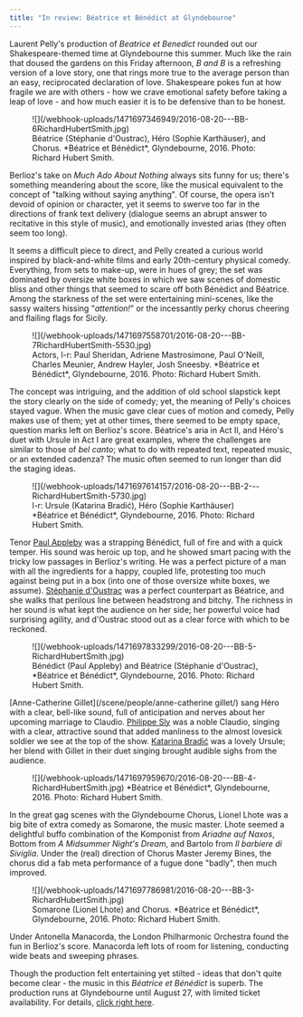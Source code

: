 ```yaml
---
title: "In review: Béatrice et Bénédict at Glyndebourne"
---
```


Laurent Pelly's production of *Beatrice et Benedict* rounded out our Shakespeare-themed time at Glyndebourne this summer. Much like the rain that doused the gardens on this Friday afternoon, *B and B* is a refreshing version of a love story, one that rings more true to the average person than an easy, reciprocated declaration of love. Shakespeare pokes fun at how fragile we are with others - how we crave emotional safety before taking a leap of love - and how much easier it is to be defensive than to be honest.

<figure data-type="image">
![](/webhook-uploads/1471697346949/2016-08-20---BB-6RichardHubertSmith.jpg)
<figcaption>Béatrice (Stéphanie d'Oustrac), Héro (Sophie Karthäuser), and Chorus. *Béatrice et Bénédict*, Glyndebourne, 2016. Photo: Richard Hubert Smith.</figcaption>
</figure>

Berlioz's take on *Much Ado About Nothing* always sits funny for us; there's something meandering about the score, like the musical equivalent to the concept of "talking without saying anything". Of course, the opera isn't devoid of opinion or character, yet it seems to swerve too far in the directions of frank text delivery (dialogue seems an abrupt answer to recitative in this style of music), and emotionally invested arias (they often seem too long).

It seems a difficult piece to direct, and Pelly created a curious world inspired by black-and-white films and early 20th-century physical comedy. Everything, from sets to make-up, were in hues of grey; the set was dominated by oversize white boxes in which we saw scenes of domestic bliss and other things that seemed to scare off both Bénédict and Béatrice. Among the starkness of the set were entertaining mini-scenes, like the sassy waiters hissing "*attention!*" or the incessantly perky chorus cheering and flailing flags for Sicily.

<figure data-type="image">
![](/webhook-uploads/1471697558701/2016-08-20---BB-7RichardHubertSmith-5530.jpg)
<figcaption>Actors, l-r: Paul Sheridan, Adriene Mastrosimone, Paul O'Neill, Charles Meunier, Andrew Hayler, Josh Sneesby. *Béatrice et Bénédict*, Glyndebourne, 2016. Photo: Richard Hubert Smith.</figcaption>
</figure>

The concept was intriguing, and the addition of old school slapstick kept the story clearly on the side of comedy; yet, the meaning of Pelly's choices stayed vague. When the music gave clear cues of motion and comedy, Pelly makes use of them; yet at other times, there seemed to be empty space, question marks left on Berlioz's score. Béatrice's aria in Act II, and Héro's duet with Ursule in Act I are great examples, where the challenges are similar to those of *bel canto*; what to do with repeated text, repeated music, or an extended cadenza? The music often seemed to run longer than did the staging ideas.

<figure data-type="image">
![](/webhook-uploads/1471697614157/2016-08-20---BB-2---RichardHubertSmith-5730.jpg)
<figcaption>l-r: Ursule (Katarina Bradić), Héro (Sophie Karthäuser) *Béatrice et Bénédict*, Glyndebourne, 2016. Photo: Richard Hubert Smith.</figcaption>
</figure>

Tenor [Paul Appleby](/scene/people/paul-appleby/) was a strapping Bénédict, full of fire and with a quick temper. His sound was heroic up top, and he showed smart pacing with the tricky low passages in Berlioz's writing. He was a perfect picture of a man with all the ingredients for a happy, coupled life, protesting too much against being put in a box (into one of those oversize white boxes, we assume). [Stéphanie d'Oustrac](https://twitter.com/doustrac) was a perfect counterpart as Béatrice, and she walks that perilous line between headstrong and bitchy. The richness in her sound is what kept the audience on her side; her powerful voice had surprising agility, and d'Oustrac stood out as a clear force with which to be reckoned.

<figure data-type="image">
![](/webhook-uploads/1471697833299/2016-08-20---BB-5-RichardHubertSmith.jpg)
<figcaption>Bénédict (Paul Appleby) and Béatrice (Stéphanie d'Oustrac), *Béatrice et Bénédict*, Glyndebourne, 2016. Photo: Richard Hubert Smith.</figcaption>
</figure>

[Anne-Catherine Gillet](/scene/people/anne-catherine gillet/) sang Héro with a clear, bell-like sound, full of anticipation and nerves about her upcoming marriage to Claudio. [Philippe Sly](/scene/people/philippe-sly/) was a noble Claudio, singing with a clear, attractive sound that added manliness to the almost lovesick soldier we see at the top of the show. [Katarina Bradić](/scene/people/katarina-bradic/) was a lovely Ursule; her blend with Gillet in their duet singing brought audible sighs from the audience.

<figure data-type="image">
<figcaption>![](/webhook-uploads/1471697959670/2016-08-20---BB-4-RichardHubertSmith.jpg) *Béatrice et Bénédict*, Glyndebourne, 2016. Photo: Richard Hubert Smith.</figcaption>
</figure>

In the great gag scenes with the Glyndebourne Chorus, Lionel Lhote was a big bite of extra comedy as Somarone, the music master. Lhote seemed a delightful buffo combination of the Komponist from *Ariadne auf Naxos*, Bottom from *A Midsummer Night's Dream*, and Bartolo from *Il barbiere di Siviglia*. Under the (real) direction of Chorus Master Jeremy Bines, the chorus did a fab meta performance of a fugue done "badly", then much improved. 

<figure data-type="image">
![](/webhook-uploads/1471697786981/2016-08-20---BB-3-RichardHubertSmith.jpg)
<figcaption>Somarone (Lionel Lhote) and Chorus. *Béatrice et Bénédict*, Glyndebourne, 2016. Photo: Richard Hubert Smith.</figcaption>
</figure>

Under Antonella Manacorda, the London Philharmonic Orchestra found the fun in Berlioz's score. Manacorda left lots of room for listening, conducting wide beats and sweeping phrases.

Though the production felt entertaining yet stilted - ideas that don't quite become clear - the music in this *Béatrice et Bénédict* is superb. The production runs at Glyndebourne until August 27, with limited ticket availability. For details, [click right here](http://www.glyndebourne.com/tickets-and-whats-on/events/2016/beatrice-et-benedict/).
